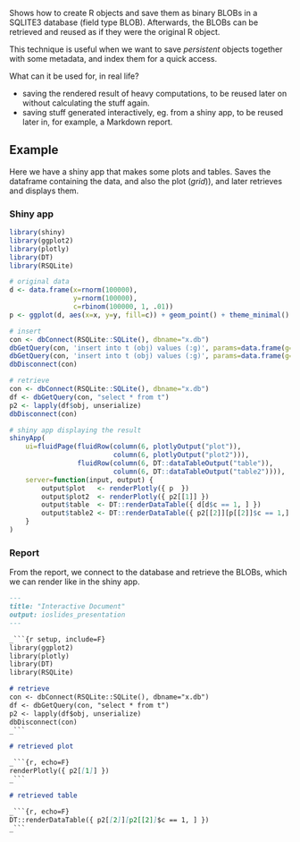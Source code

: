 Shows how to create R objects and save them as binary BLOBs in a SQLITE3 database (field type BLOB). Afterwards, the BLOBs can be retrieved and reused as if they were the original R object.

This technique is useful when we want to save *persistent* objects together with some metadata, and index them for a quick access.

What can it be used for, in real life?

- saving the rendered result of heavy computations, to be reused later on without calculating the stuff again.
- saving stuff generated interactively, eg. from a shiny app, to be reused later in, for example, a Markdown report.

## Example

Here we have a shiny app that makes some plots and tables. Saves the dataframe containing the data, and also the plot (*grid*)), and later retrieves and displays them.

### Shiny app

```R
library(shiny)
library(ggplot2)
library(plotly)
library(DT)
library(RSQLite)

# original data
d <- data.frame(x=rnorm(100000),
                y=rnorm(100000),
                c=rbinom(100000, 1, .01))
p <- ggplot(d, aes(x=x, y=y, fill=c)) + geom_point() + theme_minimal()

# insert
con <- dbConnect(RSQLite::SQLite(), dbname="x.db")
dbGetQuery(con, 'insert into t (obj) values (:g)', params=data.frame(g=I(list(serialize(d, NULL)))))
dbGetQuery(con, 'insert into t (obj) values (:g)', params=data.frame(g=I(list(serialize(p, NULL)))))
dbDisconnect(con)

# retrieve
con <- dbConnect(RSQLite::SQLite(), dbname="x.db")
df <- dbGetQuery(con, "select * from t")
p2 <- lapply(df$obj, unserialize)
dbDisconnect(con)

# shiny app displaying the result
shinyApp(
    ui=fluidPage(fluidRow(column(6, plotlyOutput("plot")),
                          column(6, plotlyOutput("plot2"))),
                 fluidRow(column(6, DT::dataTableOutput("table")),
                          column(6, DT::dataTableOutput("table2")))),
    server=function(input, output) {
        output$plot   <- renderPlotly({ p  })
        output$plot2  <- renderPlotly({ p2[[1]] })
        output$table  <- DT::renderDataTable({ d[d$c == 1, ] })
        output$table2 <- DT::renderDataTable({ p2[[2]][p[[2]]$c == 1,] })
    }
)
```

### Report

From the report, we connect to the database and retrieve the BLOBs, which we can render like in the shiny app.

```Markdown
---
title: "Interactive Document"
output: ioslides_presentation
---

_```{r setup, include=F}
library(ggplot2)
library(plotly)
library(DT)
library(RSQLite)

# retrieve
con <- dbConnect(RSQLite::SQLite(), dbname="x.db")
df <- dbGetQuery(con, "select * from t")
p2 <- lapply(df$obj, unserialize)
dbDisconnect(con)
_```

# retrieved plot

_```{r, echo=F}
renderPlotly({ p2[[1]] })
_```

# retrieved table

_```{r, echo=F}
DT::renderDataTable({ p2[[2]][p2[[2]]$c == 1, ] })
_```
```

